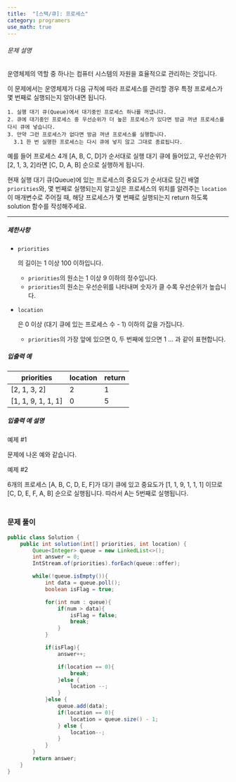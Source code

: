 ```yaml
---
title:  "[스택/큐]: 프로세스"
category: programers
use_math: true
---
```




###### 문제 설명

운영체제의 역할 중 하나는 컴퓨터 시스템의 자원을 효율적으로 관리하는 것입니다. 

이 문제에서는 운영체제가 다음 규칙에 따라 프로세스를 관리할 경우 특정 프로세스가 몇 번째로 실행되는지 알아내면 됩니다.

```
1. 실행 대기 큐(Queue)에서 대기중인 프로세스 하나를 꺼냅니다.
2. 큐에 대기중인 프로세스 중 우선순위가 더 높은 프로세스가 있다면 방금 꺼낸 프로세스를 다시 큐에 넣습니다.
3. 만약 그런 프로세스가 없다면 방금 꺼낸 프로세스를 실행합니다.
  3.1 한 번 실행한 프로세스는 다시 큐에 넣지 않고 그대로 종료됩니다.
```

예를 들어 프로세스 4개 [A, B, C, D]가 순서대로 실행 대기 큐에 들어있고, 우선순위가 [2, 1, 3, 2]라면 [C, D, A, B] 순으로 실행하게 됩니다.

현재 실행 대기 큐(Queue)에 있는 프로세스의 중요도가 순서대로 담긴 배열 `priorities`와, 몇 번째로 실행되는지 알고싶은 프로세스의 위치를 알려주는 `location`이 매개변수로 주어질 때, 해당 프로세스가 몇 번째로 실행되는지 return 하도록 solution 함수를 작성해주세요.

------

##### 제한사항

- ```
  priorities
  ```

  의 길이는 1 이상 100 이하입니다.

  - `priorities`의 원소는 1 이상 9 이하의 정수입니다.
  - `priorities`의 원소는 우선순위를 나타내며 숫자가 클 수록 우선순위가 높습니다.

- ```
  location
  ```

  은 0 이상 (대기 큐에 있는 프로세스 수 - 1) 이하의 값을 가집니다.

  - `priorities`의 가장 앞에 있으면 0, 두 번째에 있으면 1 … 과 같이 표현합니다.

##### 입출력 예

| priorities         | location | return |
| ------------------ | -------- | ------ |
| [2, 1, 3, 2]       | 2        | 1      |
| [1, 1, 9, 1, 1, 1] | 0        | 5      |

##### 입출력 예 설명

예제 #1

문제에 나온 예와 같습니다.

예제 #2

6개의 프로세스 [A, B, C, D, E, F]가 대기 큐에 있고 중요도가 [1, 1, 9, 1, 1, 1] 이므로 [C, D, E, F, A, B] 순으로 실행됩니다. 따라서 A는 5번째로 실행됩니다.



### <br>문제 풀이 

```java
public class Solution {
    public int solution(int[] priorities, int location) {
        Queue<Integer> queue = new LinkedList<>();
        int answer = 0;
        IntStream.of(priorities).forEach(queue::offer);

        while(!queue.isEmpty()){
            int data = queue.poll();
            boolean isFlag = true;

            for(int num : queue){
                if(num > data){
                    isFlag = false;
                    break;
                }
            }

            if(isFlag){
                answer++;

                if(location == 0){
                    break;
                }else {
                    location --;
                }
            }else {
                queue.add(data);
                if(location == 0){
                    location = queue.size() - 1;
                } else {
                    location--;
                }
            }
        }
        return answer;
    }
}
```





